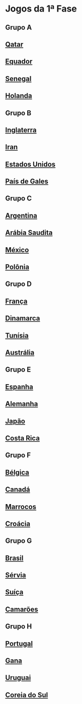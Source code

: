 # Jogos da 1ª Fase

## Grupo A

## [Qatar](https://pt.wikipedia.org/wiki/Catar)

## [Equador](https://pt.wikipedia.org/wiki/Equador)

## [Senegal](https://pt.wikipedia.org/wiki/Senegal)

## [Holanda](https://pt.wikipedia.org/wiki/Pa%C3%ADses_Baixos) 

## Grupo B

## [Inglaterra](https://pt.wikipedia.org/wiki/Inglaterra)

## [Iran](https://pt.wikipedia.org/wiki/Ir%C3%A3)

## [Estados Unidos](https://pt.wikipedia.org/wiki/Estados_Unidos)

## [País de Gales](https://pt.wikipedia.org/wiki/Pa%C3%ADs_de_Gales)

## Grupo C

## [Argentina](https://pt.wikipedia.org/wiki/Argentina)

## [Arábia Saudita](https://pt.wikipedia.org/wiki/Ar%C3%A1bia_Saudita)

## [México](https://pt.wikipedia.org/wiki/M%C3%A9xico)

## [Polônia](https://pt.wikipedia.org/wiki/Pol%C3%B3nia)

## Grupo D

## [França](https://pt.wikipedia.org/wiki/Fran%C3%A7a)

## [Dinamarca](https://pt.wikipedia.org/wiki/Dinamarca)

## [Tunísia](https://pt.wikipedia.org/wiki/Tun%C3%ADsia)

## [Austrália](https://pt.wikipedia.org/wiki/Austr%C3%A1lia)

## Grupo E

## [Espanha](https://pt.wikipedia.org/wiki/Espanha)

## [Alemanha](https://pt.wikipedia.org/wiki/Alemanha)

## [Japão](https://pt.wikipedia.org/wiki/Jap%C3%A3o)

## [Costa Rica](https://pt.wikipedia.org/wiki/Costa_Rica)

## Grupo F

## [Bélgica](https://pt.wikipedia.org/wiki/B%C3%A9lgica)

## [Canadá](https://pt.wikipedia.org/wiki/Canad%C3%A1)

## [Marrocos](https://pt.wikipedia.org/wiki/Marrocos)

## [Croácia](https://pt.wikipedia.org/wiki/Cro%C3%A1cia)

## Grupo G

## [Brasil](https://pt.wikipedia.org/wiki/Brasil)

## [Sérvia](https://pt.wikipedia.org/wiki/S%C3%A9rvia)

## [Suíça](https://pt.wikipedia.org/wiki/Su%C3%AD%C3%A7a)

## [Camarões](https://pt.wikipedia.org/wiki/Camar%C3%B5es)

## Grupo H

## [Portugal](https://pt.wikipedia.org/wiki/Portugal)

## [Gana](https://pt.wikipedia.org/wiki/Gana)

## [Uruguai](https://pt.wikipedia.org/wiki/Uruguai)

## [Coreia do Sul](https://pt.wikipedia.org/wiki/Coreia_do_Sul) 
 
